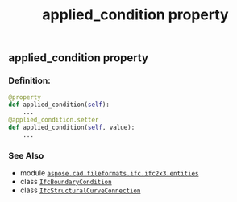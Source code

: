 ﻿---
title: applied_condition property
second_title: Aspose.CAD for Python via .NET API References
description: 
type: docs
weight: 30
url: /python-net/aspose.cad.fileformats.ifc.ifc2x3.entities/ifcstructuralcurveconnection/applied_condition/
is_root: false
---

## applied_condition property

### Definition:
```python
@property
def applied_condition(self):
    ...
@applied_condition.setter
def applied_condition(self, value):
    ...
```

### See Also
* module [`aspose.cad.fileformats.ifc.ifc2x3.entities`](../../)
* class [`IfcBoundaryCondition`](/cad/python-net/aspose.cad.fileformats.ifc.ifc2x3.entities/ifcboundarycondition)
* class [`IfcStructuralCurveConnection`](/cad/python-net/aspose.cad.fileformats.ifc.ifc2x3.entities/ifcstructuralcurveconnection)

